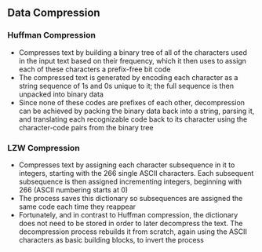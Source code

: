 ## Data Compression

### Huffman Compression
- Compresses text by building a binary tree of all of the characters used in the input text based on their frequency, which it then uses to assign each of these characters a prefix-free bit code
- The compressed text is generated by encoding each character as a string sequence of 1s and 0s unique to it; the full sequence is then unpacked into binary data
- Since none of these codes are prefixes of each other, decompression can be achieved by packing the binary data back into a string, parsing it, and translating each recognizable code back to its character using the character-code pairs from the binary tree

### LZW Compression
- Compresses text by assigning each character subsequence in it to integers, starting with the 266 single ASCII characters. Each subsequent subsequence is then assigned incrementing integers, beginning with 266 (ASCII numbering starts at 0)
- The process saves this dictionary so subsequences are assigned the same code each time they reappear
- Fortunately, and in contrast to Huffman compression, the dictionary does not need to be stored in order to later decompress the text. The decompression process rebuilds it from scratch, again using the ASCII characters as basic building blocks, to invert the process
